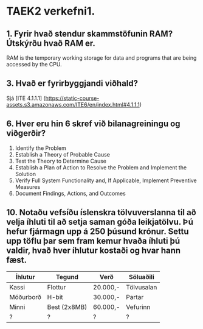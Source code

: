 # TAEK2 verkefni1.

## 1.	Fyrir hvað stendur skammstöfunin RAM? Útskýrðu hvað RAM er.

RAM is the temporary working storage for data and programs that are being accessed by the CPU.

## 3.	Hvað er fyrirbyggjandi viðhald?


   Sjá [ITE 4.1.1.1] (https://static-course-assets.s3.amazonaws.com/ITE6/en/index.html#4.1.1.1)

## 6.	Hver eru hin 6 skref við bilanagreiningu og viðgerðir?

1. Identify the Problem
1. Establish a Theory of Probable Cause
1. Test the Theory to Determine Cause 
5. Establish a Plan of Action to Resolve the Problem and Implement the Solution
5. Verify Full System Functionality and, If Applicable, Implement Preventive Measures
1. Document Findings, Actions, and Outcomes

## 10. Notaðu vefsíðu íslenskra tölvuverslanna til að velja íhluti til að setja saman góða leikjatölvu. Þú hefur fjármagn upp á 250 þúsund krónur. Settu upp töflu þar sem fram kemur hvaða íhluti þú valdir, hvað hver íhlutur kostaði og hvar hann fæst.

 Íhlutur | Tegund | Verð | Söluaðili
 --- | --- | --- | ---
 Kassi | Flottur | 20.000,- | Tölvusalan
 Móðurborð | H-bit | 30.000,- | Partar
 Minni | Best (2x8MB)  | 60.000,- | Vefurinn
 ? | ? | ? | ?
